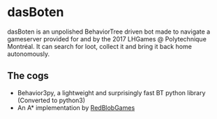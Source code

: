 # dasBoten

dasBoten is an unpolished BehaviorTree driven bot made to navigate a gameserver provided for and by the 2017 LHGames @ Polytechnique Montréal.
It can search for loot, collect it and bring it back home autonomously.


## The cogs
- Behavior3py, a lightweight and surprisingly fast BT python library (Converted to python3)
- An A* implementation by [RedBlobGames](https://www.redblobgames.com/pathfinding/a-star/implementation.html)

